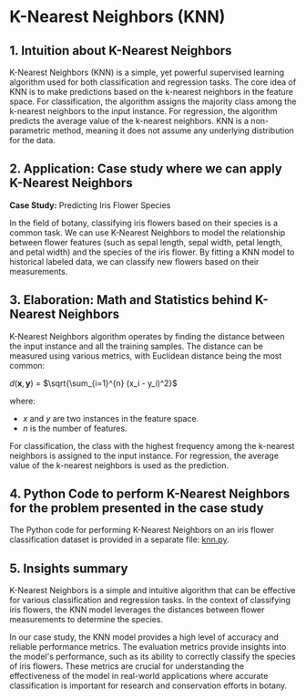 # K-Nearest Neighbors (KNN)

## 1. Intuition about K-Nearest Neighbors
K-Nearest Neighbors (KNN) is a simple, yet powerful supervised learning algorithm used for both classification and regression tasks. The core idea of KNN is to make predictions based on the k-nearest neighbors in the feature space. For classification, the algorithm assigns the majority class among the k-nearest neighbors to the input instance. For regression, the algorithm predicts the average value of the k-nearest neighbors. KNN is a non-parametric method, meaning it does not assume any underlying distribution for the data.

## 2. Application: Case study where we can apply K-Nearest Neighbors
**Case Study:** Predicting Iris Flower Species

In the field of botany, classifying iris flowers based on their species is a common task. We can use K-Nearest Neighbors to model the relationship between flower features (such as sepal length, sepal width, petal length, and petal width) and the species of the iris flower. By fitting a KNN model to historical labeled data, we can classify new flowers based on their measurements.

## 3. Elaboration: Math and Statistics behind K-Nearest Neighbors
K-Nearest Neighbors algorithm operates by finding the distance between the input instance and all the training samples. The distance can be measured using various metrics, with Euclidean distance being the most common:

$d(\mathbf{x}, \mathbf{y})$ = $\sqrt{\sum_{i=1}^{n} (x_i - y_i)^2}$

where:
- ${x}$ and ${y}$ are two instances in the feature space.
-  $n$ is the number of features.

For classification, the class with the highest frequency among the k-nearest neighbors is assigned to the input instance. For regression, the average value of the k-nearest neighbors is used as the prediction.

## 4. Python Code to perform K-Nearest Neighbors for the problem presented in the case study
The Python code for performing K-Nearest Neighbors on an iris flower classification dataset is provided in a separate file: [knn.py](./knn.py).

## 5. Insights summary
K-Nearest Neighbors is a simple and intuitive algorithm that can be effective for various classification and regression tasks. In the context of classifying iris flowers, the KNN model leverages the distances between flower measurements to determine the species.

In our case study, the KNN model provides a high level of accuracy and reliable performance metrics. The evaluation metrics provide insights into the model's performance, such as its ability to correctly classify the species of iris flowers. These metrics are crucial for understanding the effectiveness of the model in real-world applications where accurate classification is important for research and conservation efforts in botany.
